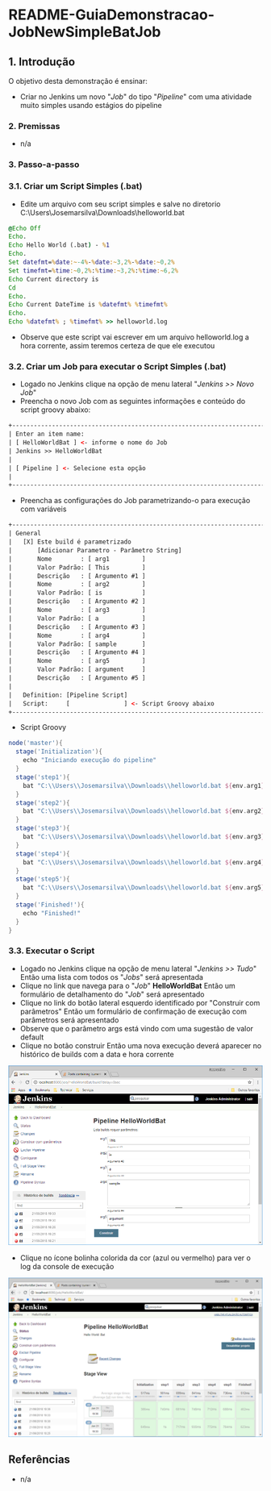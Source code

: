 # README-GuiaDemonstracao-JobNewSimpleBatJob


## 1. Introdução ##

O objetivo desta demonstração é ensinar:
* Criar no Jenkins um novo "_Job_" do tipo "_Pipeline_" com uma atividade muito simples usando estágios do pipeline

### 2. Premissas ###

* n/a

### 3. Passo-a-passo ###

### 3.1. Criar um Script Simples (.bat) ###

* Edite um arquivo com seu script simples e salve no diretorio C:\Users\Josemarsilva\Downloads\helloworld.bat

```bat
@Echo Off
Echo.
Echo Hello World (.bat) - %1
Echo.
Set datefmt=%date:~-4%-%date:~3,2%-%date:~0,2%
Set timefmt=%time:~0,2%:%time:~3,2%:%time:~6,2%
Echo Current directory is 
Cd
Echo.
Echo Current DateTime is %datefmt% %timefmt%
Echo.
Echo %datefmt% ; %timefmt% >> helloworld.log
```

* Observe que este script vai escrever em um arquivo helloworld.log a hora corrente, assim teremos certeza de que ele executou


### 3.2. Criar um Job para executar o Script Simples (.bat) ###

* Logado no Jenkins clique na opção de menu lateral "_Jenkins >> Novo Job_"
* Preencha o novo Job com as seguintes informações e conteúdo do script groovy abaixo:

```html
+--------------------------------------------------------------------------------+
| Enter an item name:                                                            |
| [ HelloWorldBat ] <- informe o nome do Job                                     |
| Jenkins >> HelloWorldBat                                                       |
|                                                                                |
| [ Pipeline ] <- Selecione esta opção                                           |
|                                                                                |
+--------------------------------------------------------------------------------+
```

* Preencha as configurações do Job parametrizando-o para execução com variáveis

```html
+--------------------------------------------------------------------------------+
| General                                                                        |
|   [X] Este build é parametrizado                                               |
|       [Adicionar Parametro - Parâmetro String]                                 |
|       Nome        : [ arg1         ]                                           |
|       Valor Padrão: [ This         ]                                           |
|       Descrição   : [ Argumento #1 ]                                           |
|       Nome        : [ arg2         ]                                           |
|       Valor Padrão: [ is           ]                                           |
|       Descrição   : [ Argumento #2 ]                                           |
|       Nome        : [ arg3         ]                                           |
|       Valor Padrão: [ a            ]                                           |
|       Descrição   : [ Argumento #3 ]                                           |
|       Nome        : [ arg4         ]                                           |
|       Valor Padrão: [ sample       ]                                           |
|       Descrição   : [ Argumento #4 ]                                           |
|       Nome        : [ arg5         ]                                           |
|       Valor Padrão: [ argument     ]                                           |
|       Descrição   : [ Argumento #5 ]                                           |
|                                                                                |
|   Definition: [Pipeline Script]                                                |
|   Script:     [               ] <- Script Groovy abaixo                        |
+--------------------------------------------------------------------------------+
```

* Script Groovy

```groovy
node('master'){
  stage('Initialization'){
    echo "Iniciando execução do pipeline"
  }
  stage('step1'){
    bat "C:\\Users\\Josemarsilva\\Downloads\\helloworld.bat ${env.arg1}"
  }
  stage('step2'){
    bat "C:\\Users\\Josemarsilva\\Downloads\\helloworld.bat ${env.arg2}"
  }
  stage('step3'){
    bat "C:\\Users\\Josemarsilva\\Downloads\\helloworld.bat ${env.arg3}"
  }
  stage('step4'){
    bat "C:\\Users\\Josemarsilva\\Downloads\\helloworld.bat ${env.arg4}"
  }
  stage('step5'){
    bat "C:\\Users\\Josemarsilva\\Downloads\\helloworld.bat ${env.arg5}"
  }
  stage('Finished!'){
    echo "Finished!"
  }
}
```


### 3.3. Executar o Script ###

* Logado no Jenkins clique na opção de menu lateral "_Jenkins >> Tudo_" Então uma lista com todos os "_Jobs_" será apresentada 
* Clique no link que navega para o "_Job_" **HelloWorldBat** Então um formulário de detalhamento do "_Job_" será apresentado
* Clique no link do botão lateral esquerdo identificado por "Construir com parâmetros" Então um formulário de confirmação de execução com parâmetros será apresentado
* Observe que o parâmetro args está vindo com uma sugestão de valor default
* Clique no botão construir Então uma nova execução deverá aparecer no histórico de builds com a data e hora corrente

![PipelineHelloWorldBat-Construir](https://github.com/josemarsilva/eval-jenkins/blob/master/doc/images/PipelineHelloWorldBat-Construir(1).png) 

* Clique no ícone bolinha colorida da cor (azul ou vermelho) para ver o log da console de execução

![PipelineHelloWorldBat-Construir](https://github.com/josemarsilva/eval-jenkins/blob/master/doc/images/PipelineHelloWorldBat-Construir(2).png) 



## Referências ##

* n/a
